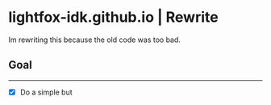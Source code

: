 # lightfox-idk.github.io | Rewrite

Im rewriting this because the old code was too bad.

## Goal
---

- [x] Do a simple but
